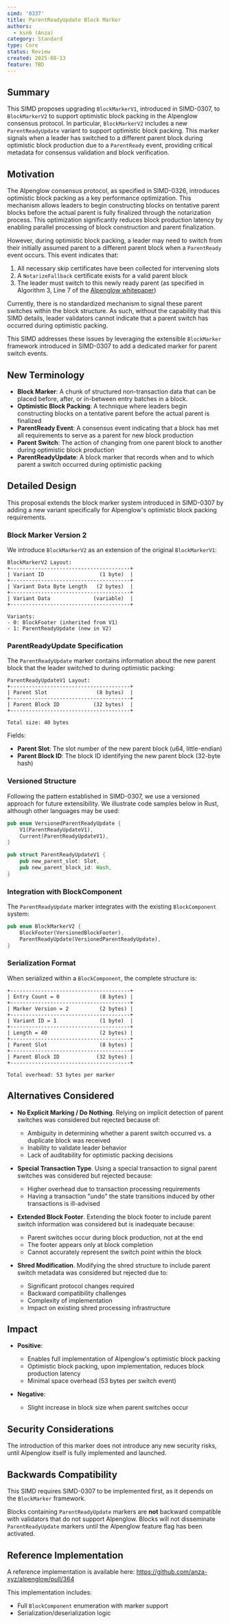 ```yaml
---
simd: '0337'
title: ParentReadyUpdate Block Marker
authors:
  - ksn6 (Anza)
category: Standard
type: Core
status: Review
created: 2025-08-13
feature: TBD
---
```


## Summary

This SIMD proposes upgrading `BlockMarkerV1`, introduced in SIMD-0307, to
`BlockMarkerV2` to support optimistic block packing in the Alpenglow consensus
protocol. In particular, `BlockMarkerV2` includes a new `ParentReadyUpdate`
variant to support optimistic block packing. This marker signals when a leader
has switched to a different parent block during optimistic block production
due to a `ParentReady` event, providing critical metadata for consensus
validation and block verification.

## Motivation

The Alpenglow consensus protocol, as specified in SIMD-0326, introduces
optimistic block packing as a key performance optimization. This mechanism
allows leaders to begin constructing blocks on tentative parent blocks before
the actual parent is fully finalized through the notarization process. This
optimization significantly reduces block production latency by enabling
parallel processing of block construction and parent finalization.

However, during optimistic block packing, a leader may need to switch from
their initially assumed parent to a different parent block when a
`ParentReady` event occurs. This event indicates that:

1. All necessary skip certificates have been collected for intervening slots
2. A `NotarizeFallback` certificate exists for a valid parent block
3. The leader must switch to this newly ready parent (as specified in
   Algorithm 3, Line 7 of the
   [Alpenglow whitepaper](https://www.anza.xyz/alpenglow-1-1))


Currently, there is no standardized mechanism to signal these parent switches
within the block structure. As such, without the capability that this SIMD
details, leader validators cannot indicate that a parent switch has occurred
during optimistic packing.

This SIMD addresses these issues by leveraging the extensible `BlockMarker`
framework introduced in SIMD-0307 to add a dedicated marker for parent switch
events.

## New Terminology

- **Block Marker**: A chunk of structured non-transaction data that can be
  placed before, after, or in-between entry batches in a block.
- **Optimistic Block Packing**: A technique where leaders begin constructing
  blocks on a tentative parent before the actual parent is finalized
- **ParentReady Event**: A consensus event indicating that a block has met
  all requirements to serve as a parent for new block production
- **Parent Switch**: The action of changing from one parent block to another
  during optimistic block production
- **ParentReadyUpdate**: A block marker that records when and to which parent
  a switch occurred during optimistic packing

## Detailed Design

This proposal extends the block marker system introduced in SIMD-0307 by
adding a new variant specifically for Alpenglow's optimistic block packing
requirements.

### Block Marker Version 2

We introduce `BlockMarkerV2` as an extension of the original `BlockMarkerV1`:

```
BlockMarkerV2 Layout:
+---------------------------------------+
| Variant ID                  (1 byte)  |
+---------------------------------------+
| Variant Data Byte Length   (2 bytes)  |
+---------------------------------------+
| Variant Data              (variable)  |
+---------------------------------------+

Variants:
- 0: BlockFooter (inherited from V1)
- 1: ParentReadyUpdate (new in V2)
```

### ParentReadyUpdate Specification

The `ParentReadyUpdate` marker contains information about the new parent block
that the leader switched to during optimistic packing:

```
ParentReadyUpdateV1 Layout:
+---------------------------------------+
| Parent Slot                (8 bytes)  |
+---------------------------------------+
| Parent Block ID           (32 bytes)  |
+---------------------------------------+

Total size: 40 bytes
```

Fields:

- **Parent Slot**: The slot number of the new parent block (u64,
  little-endian)
- **Parent Block ID**: The block ID identifying the new parent block (32-byte
  hash)

### Versioned Structure

Following the pattern established in SIMD-0307, we use a versioned approach
for future extensibility. We illustrate code samples below in Rust, although
other languages may be used:

```rust
pub enum VersionedParentReadyUpdate {
    V1(ParentReadyUpdateV1),
    Current(ParentReadyUpdateV1),
}

pub struct ParentReadyUpdateV1 {
    pub new_parent_slot: Slot,
    pub new_parent_block_id: Hash,
}
```

### Integration with BlockComponent

The `ParentReadyUpdate` marker integrates with the existing `BlockComponent` system:

```rust
pub enum BlockMarkerV2 {
    BlockFooter(VersionedBlockFooter),
    ParentReadyUpdate(VersionedParentReadyUpdate),
}
```

### Serialization Format

When serialized within a `BlockComponent`, the complete structure is:

```
+---------------------------------------+
| Entry Count = 0             (8 bytes) |
+---------------------------------------+
| Marker Version = 2          (2 bytes) |
+---------------------------------------+
| Variant ID = 1              (1 byte)  |
+---------------------------------------+
| Length = 40                 (2 bytes) |
+---------------------------------------+
| Parent Slot                 (8 bytes) |
+---------------------------------------+
| Parent Block ID            (32 bytes) |
+---------------------------------------+

Total overhead: 53 bytes per marker
```

## Alternatives Considered

- **No Explicit Marking / Do Nothing**.
  Relying on implicit detection of parent switches was considered but rejected
  because of:
  - Ambiguity in determining whether a parent switch occurred vs. a duplicate
    block was received
  - Inability to validate leader behavior
  - Lack of auditability for optimistic packing decisions

- **Special Transaction Type**.
  Using a special transaction to signal parent switches was considered but
  rejected because:
  - Higher overhead due to transaction processing requirements
  - Having a transaction "undo" the state transitions induced by other
    transactions is ill-advised

- **Extended Block Footer**.
  Extending the block footer to include parent switch information was
  considered but is inadequate because:
  - Parent switches occur during block production, not at the end
  - The footer appears only at block completion
  - Cannot accurately represent the switch point within the block

- **Shred Modification**.
  Modifying the shred structure to include parent switch metadata was
  considered but rejected due to:
  - Significant protocol changes required
  - Backward compatibility challenges
  - Complexity of implementation
  - Impact on existing shred processing infrastructure

## Impact

- **Positive**:
  - Enables full implementation of Alpenglow's optimistic block packing
  - Optimistic block packing, upon implementation, reduces block production
    latency
  - Minimal space overhead (53 bytes per switch event)

- **Negative**:
  - Slight increase in block size when parent switches occur

## Security Considerations

The introduction of this marker does not introduce any new security risks,
until Alpenglow itself is fully implemented and launched.

## Backwards Compatibility

This SIMD requires SIMD-0307 to be implemented first, as it depends on the
`BlockMarker` framework.

Blocks containing `ParentReadyUpdate` markers are **not** backward compatible
with validators that do not support Alpenglow. Blocks will not disseminate
`ParentReadyUpdate` markers until the Alpenglow feature flag has been
activated.

## Reference Implementation

A reference implementation is available here: https://github.com/anza-xyz/alpenglow/pull/364

This implementation includes:

- Full `BlockComponent` enumeration with marker support
- Serialization/deserialization logic
